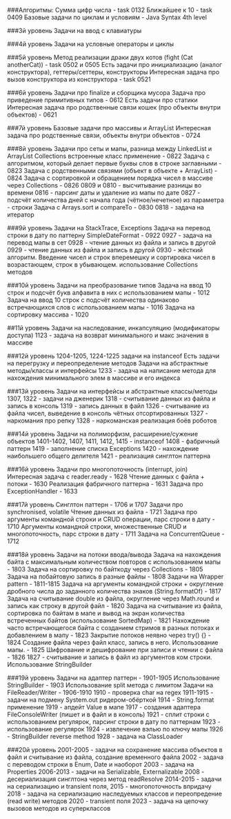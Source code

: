 ###Алгоритмы:
Сумма цифр числа - task 0132
Ближайшее к 10 - task 0409
Базовые задачи по циклам и условиям - Java Syntax 4th level

###3й уровень
Задачи на ввод с клавиатуры

###4й уровень
Задачи на условные операторы и циклы

###5й уровень
Метод реализации драки двух котов (fight (Cat anotherCat)) - task 0502 и 0505
Есть задачи про инициализацию (аналог конструктора), геттеры/сеттеры, конструкторы
Интересная задача про вызов конструктора из конструктора - task 0521

###6й уровень
Задачи про finalize и сборщика мусора
Задача про приведение примитивных типов - 0612
Есть задачи про статики
Интересная задача про родственные связи кошек (про объекты внутри объектов) - 0621

###7й уровень
Базовые задачи про массивы и ArrayList
Интересная задача про родственные связи, объекты внутри объектов - 0724

###8й уровень
Задачи про сеты и мапы, разница между LinkedList и ArrayList
Collections встроенные класс применение - 0822
Задача с алгоритмом, который делает первые буквы слов в строке заглавными - 0823
Задача с родственными связями (объект в объекте + ArrayList) - 0824
Задача с сортировкой и обращением порядка чисел в массиве через Collections - 0826
0809 и 0810 - высчитывание разницы во времени
0816 - парсинг даты и удаление из мапы по дате
0827 - подсчёт количества дней с начала года (чётное/нечетное) из параметра - строки
Задача с Arrays.sort и compareTo - 0830
0818 - задача на итератор

###9й уровень
Задачи на StackTrace, Exceptions
Задача на перевод строки в дату по паттерну SimpleDateFormat - 0922
0927 - задача на перевод мапы в сет
0928 - чтение данных из файла и запись в другой
0929 - чтение данных из файла и запись в другой
0930 - жёсткий алгоритм. Введение чисел и строк вперемешку и сортировка чисел в возрастающем, строк в убывающем.
использование Collections методов

###10й уровень
Задачи на преобразование типов
Задача на ввод 10 строк и подсчёт букв алфавита в них с использованием мапы - 1012
Задача на ввод 10 строк с подсчёт количества одинаково встречающихся слов с использованием мапы - 1016
Задача на сортировку массива - 1020

##11й уровень
Задачи на наследование, инкапсуляцию (модификаторы доступа)
1123 - задача на возврат минимального и макс значения в массиве

###12й уровень
1204-1205, 1224-1225 задачи на instanceof
Есть задачи на перегрузку и переопределение методов
Задачи на абстрактные методы/классы и интерфейсы
1233 - задача на написание метода для нахождения минимального элем в массиве и его индекса

###13й уровень
Задачи на интерфейсы и абстрактные классы/методы
1307, 1322 - задачи на дженерик
1318 - считывание данных из файла и запись в консоль
1319 - запись данных в файл
1326 - считывание из файла чисел, выведение в консоль чётных отсортированных
1327 - наркомания про репку
1328 - наркоманская реализация боёв роботов

###14й уровень
Задачи на полиморфизм, расширение/сужение объектов
1401-1402, 1407, 1411, 1412, 1415 - instanceof
1408 - фабричный паттерн
1419 - заполнение списка Exceptions
1420 - нахождение наибольшего общего делителя
1421 - реализация синглтон паттерна

###16й уровень
Задачи про многопоточность (interrupt, join)
Интересная задача с reader.ready - 1628
Чтение данных с файла + потоки - 1630
Реализация фабричного паттерна - 1631
Задача про ExceptionHandler - 1633

###17й уровень
Синглтон паттерн - 1706 и 1707
Задачи про synchronised, volatile
Чтение данных из файла - 1721
Задача про аргументы командной строки и CRUD операции, парс строки в дату - 1710
Аргументы командной строки, множественные CRUD и многопоточность, парс строки в дату - 1711
Задача на ConcurrentQueue - 1712

###18й уровень
Задачи на потоки ввода/вывода
Задача на нахождения байта с максимальным количеством повторов с использованием мапы - 1803
Задача на сортировку по байткоду через Collections - 1805
Задача на побайтовую запись в разные файлы - 1808
Задачи на Wrapper pattern - 1811-1815
Задача на аргументы командной строки + округление дробного числа до заданного количества знаков (String.formatOf) - 1817
Задача на считывание double из файла, округление через Math.round и запись как строку в другой файл - 1820
Задача на считывание из файла, сортировка по байтам в мапе и вывод на экран количества встреченных байтов 
(использование SortedMap) - 1821
Нахождение часто встречающегося байта с созданием стримов в разных потоках и добавлением в мапу - 1823
Закрытие потоков неявно через try() {} - 1824
Создание файла через файл класс, запись в него. Использование мапы. - 1825
Шифрование и дешифрование при записи и чтении с файла - 1826
1827 - считывание и запись в файл из аргументов ком строки. Использование StringBuilder

###19й уровень
Задачи на адаптер паттерн - 1901-1905
Использование StringBuilder - 1903
Использование split метода с лимитом
Задачи на FileReader/Writer - 1906-1910
1910 - проверка char на regex
1911-1915 - задачи на подмену System.out ридером-обёрткой
1914 - String.format применение
1919 - апдейт Value в мапе
1917 - создания адаптера FileConsoleWriter (пишет и в файл и в консоль)
1921 - сплит строки с использованием регулярок, парсинг строки в дату по паттернам
1923 - использование регулярок
1924 - извлечение вэлью по ключу мапы
1926 - StringBuilder reverse method
1928 - задача на ClassLoader

###20й уровень
2001-2005 - задачи на сохранение массива объектов в файл и считывание из файла, создание временного файла
2002 - задача с переводом строки в Enum, Date и наоборот
2003 - задача на Properties
2006-2013 - задачи на Serializable, Externalizable
2008 - десериализация синглтона через метод readResolve
2014-2015 - задачи на сериализацию и transient поля, 2015 - многопоточность впридачу
2018 - задача на сериализацию наследуемых классов и переопредение (read write) методов
2020 - transient поля
2023 - задача на цепочку вызовов методов из суперклассов

